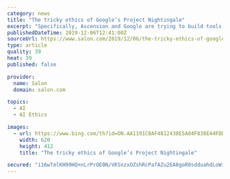 ```yaml
---
category: news
title: "The tricky ethics of Google’s Project Nightingale"
excerpt: "Specifically, Ascension and Google are trying to build tools, including artificial intelligence and machine learning ... The law deals with what can be done with data; this piece focuses on ethics, which asks what should be done. Big-data projects like this one should always be ethically scrutinized. However, data ethics debates are often ..."
publishedDateTime: 2019-12-06T12:41:00Z
sourceUrl: https://www.salon.com/2019/12/06/the-tricky-ethics-of-googles-project-nightingale_partner/
type: article
quality: 39
heat: 39
published: false

provider:
  name: Salon
  domain: salon.com

topics:
  - AI
  - AI Ethics

images:
  - url: https://www.bing.com/th?id=ON.AA1191C8AF4812438E5A04F838E44FDD
    width: 620
    height: 412
    title: "The tricky ethics of Google’s Project Nightingale"

secured: "i16wTelKH99HQ+nLrPrOE0N/VKSnzxOZshRcPafAZu2EA8goR0sdduahdLoWiXx1uuxg/wc46i/WnElPA1Vn4N48uEF97qYPLRPgCyYuNZE/Yss+CqXPqZB9XqQLo4c9gANSGaFzUnWNJHYvnFy1aFW5EYA5bEn0R37HrNTEUREBeBgCGhpjdL3uZmJHQouSEQrinIIPwh+g9KAufHaSFIGd0pUgTxTLMMAWXZVXbAZIqTM7s9K8cgzJVGCVvtIGGVcGdFXmr9XVwUFLSvv/gg==;jd42IdBcA6NCAaeveQWEeQ=="
---
```


